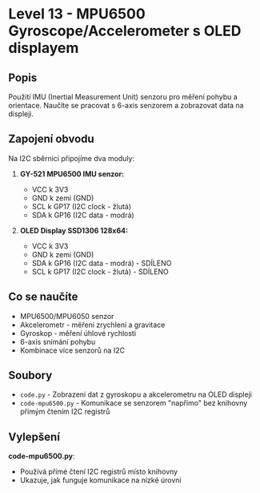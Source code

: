 # Level 13 - MPU6500 Gyroscope/Accelerometer s OLED displayem

## Popis
Použití IMU (Inertial Measurement Unit) senzoru pro měření pohybu a orientace. Naučíte se pracovat s 6-axis senzorem a zobrazovat data na displeji.

## Zapojení obvodu
Na I2C sběrnici připojíme dva moduly:

1) **GY-521 MPU6500 IMU senzor:**
   - VCC k 3V3
   - GND k zemi (GND)
   - SCL k GP17 (I2C clock - žlutá)
   - SDA k GP16 (I2C data - modrá)

2) **OLED Display SSD1306 128x64:**
   - VCC k 3V3
   - GND k zemi (GND)  
   - SDA k GP16 (I2C data - modrá) - SDÍLENO
   - SCL k GP17 (I2C clock - žlutá) - SDÍLENO

## Co se naučíte
- MPU6500/MPU6050 senzor
- Akcelerometr - měření zrychlení a gravitace
- Gyroskop - měření úhlové rychlosti  
- 6-axis snímání pohybu
- Kombinace více senzorů na I2C

## Soubory
- `code.py` - Zobrazení dat z gyroskopu a akcelerometru na OLED displeji
- `code-mpu6500.py` - Komunikace se senzorem "napřímo" bez knihovny přímým čtením I2C registrů

## Vylepšení
**code-mpu6500.py**:
- Používá přímé čtení I2C registrů místo knihovny
- Ukazuje, jak funguje komunikace na nízké úrovni
